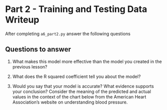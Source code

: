 # Part 2 - Training and Testing Data Writeup

After completing `a6_part2.py` answer the following questions

## Questions to answer

1. What makes this model more effective than the model you created in the previous lesson?



2. What does the R squared coefficient tell you about the model?


3. Would you say that your model is accurate? What evidence supports your conclusion? Consider the meaning of the predicted and actual values in the context of the chart below from the American Heart Association’s website on understanding blood pressure.